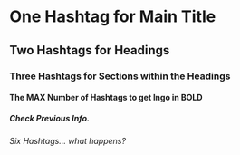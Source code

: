 # One Hashtag for Main Title
## Two Hashtags for Headings
### Three Hashtags for Sections within the Headings
#### The MAX Number of Hashtags to get Ingo in BOLD
##### Check Previous Info.
###### Six Hashtags... what happens?
